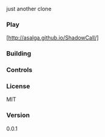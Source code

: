 just another clone

### Play
[http://asalga.github.io/ShadowCall/]

### Building

### Controls

### License
MIT

### Version

0.0.1
